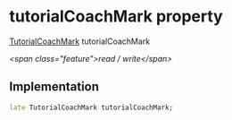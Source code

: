 


# tutorialCoachMark property







[TutorialCoachMark](https:pub.dev/documentation/tutorial_coach_mark/1.2.9/tutorial_coach_mark/TutorialCoachMark-class.html) tutorialCoachMark
  
_\<span class="feature"\>read / write\</span\>_






## Implementation

```dart
late TutorialCoachMark tutorialCoachMark;
```








